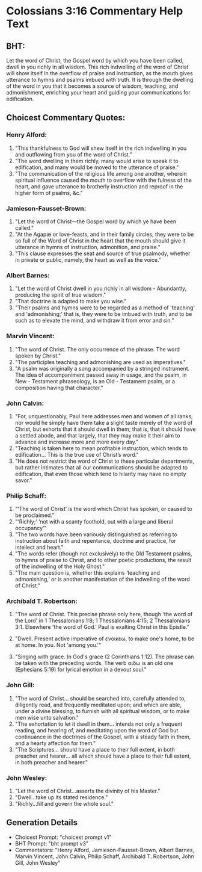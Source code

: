 # Colossians 3:16 Commentary Help Text

## BHT:
Let the word of Christ, the Gospel word by which you have been called, dwell in you richly in all wisdom. This rich indwelling of the word of Christ will show itself in the overflow of praise and instruction, as the mouth gives utterance to hymns and psalms imbued with truth. It is through the dwelling of the word in you that it becomes a source of wisdom, teaching, and admonishment, enriching your heart and guiding your communications for edification.

## Choicest Commentary Quotes:
### Henry Alford:
1) "This thankfulness to God will shew itself in the rich indwelling in you and outflowing from you of the word of Christ."
2) "The word dwelling in them richly, many would arise to speak it to edification, and many would be moved to the utterance of praise."
3) "The communication of the religious life among one another, wherein spiritual influence caused the mouth to overflow with the fulness of the heart, and gave utterance to brotherly instruction and reproof in the higher form of psalms, &c."

### Jamieson-Fausset-Brown:
1. "Let the word of Christ—the Gospel word by which ye have been called."
2. "At the Agapæ or love-feasts, and in their family circles, they were to be so full of the Word of Christ in the heart that the mouth should give it utterance in hymns of instruction, admonition, and praise."
3. "This clause expresses the seat and source of true psalmody, whether in private or public, namely, the heart as well as the voice."

### Albert Barnes:
1. "Let the word of Christ dwell in you richly in all wisdom - Abundantly, producing the spirit of true wisdom."
2. "That doctrine is adapted to make you wise."
3. "Their psalms and hymns were to be regarded as a method of 'teaching' and 'admonishing;' that is, they were to be imbued with truth, and to be such as to elevate the mind, and withdraw it from error and sin."

### Marvin Vincent:
1. "The word of Christ. The only occurrence of the phrase. The word spoken by Christ." 
2. "The participles teaching and admonishing are used as imperatives."
3. "A psalm was originally a song accompanied by a stringed instrument. The idea of accompaniment passed away in usage, and the psalm, in New - Testament phraseology, is an Old - Testament psalm, or a composition having that character."

### John Calvin:
1. "For, unquestionably, Paul here addresses men and women of all ranks; nor would he simply have them take a slight taste merely of the word of Christ, but exhorts that it should dwell in them; that is, that it should have a settled abode, and that largely, that they may make it their aim to advance and increase more and more every day."
2. "Teaching is taken here to mean profitable instruction, which tends to edification... This is the true use of Christ’s word."
3. "He does not restrict the word of Christ to these particular departments, but rather intimates that all our communications should be adapted to edification, that even those which tend to hilarity may have no empty savor."

### Philip Schaff:
1. "‘The word of Christ’ is the word which Christ has spoken, or caused to be proclaimed."
2. "‘Richly;’ ‘not with a scanty foothold, out with a large and liberal occupancy’"
3. "The two words have been variously distinguished as referring to instruction about faith and repentance, doctrine and practice, for intellect and heart."
4. "The words refer (though not exclusively) to the Old Testament psalms, to hymns of praise to Christ, and to other poetic productions, the result of the indwelling of the Holy Ghost."
5. "The main question is, whether this explains ‘teaching and admonishing,’ or is another manifestation of the indwelling of the word of Christ."

### Archibald T. Robertson:
1. "The word of Christ. This precise phrase only here, though 'the word of the Lord' in 1 Thessalonians 1:8; 1 Thessalonians 4:15; 2 Thessalonians 3:1. Elsewhere 'the word of God.' Paul is exalting Christ in this Epistle." 

2. "Dwell. Present active imperative of ενοικεω, to make one's home, to be at home. In you. Not 'among you.'"

3. "Singing with grace. In God's grace (2 Corinthians 1:12). The phrase can be taken with the preceding words. The verb αιδω is an old one (Ephesians 5:19) for lyrical emotion in a devout soul."

### John Gill:
1. "The word of Christ... should be searched into, carefully attended to, diligently read, and frequently meditated upon; and which are able, under a divine blessing, to furnish with all spiritual wisdom, or to make men wise unto salvation."
2. "The exhortation to let it dwell in them... intends not only a frequent reading, and hearing of, and meditating upon the word of God but continuance in the doctrines of the Gospel, with a steady faith in them, and a hearty affection for them."
3. "The Scriptures... should have a place to their full extent, in both preacher and hearer... all which should have a place to their full extent, in both preacher and hearer."

### John Wesley:
1. "Let the word of Christ...asserts the divinity of his Master."
2. "Dwell...take up its stated residence."
3. "Richly...fill and govern the whole soul."


## Generation Details
- Choicest Prompt: "choicest prompt v1"
- BHT Prompt: "bht prompt v3"
- Commentators: "Henry Alford, Jamieson-Fausset-Brown, Albert Barnes, Marvin Vincent, John Calvin, Philip Schaff, Archibald T. Robertson, John Gill, John Wesley"
